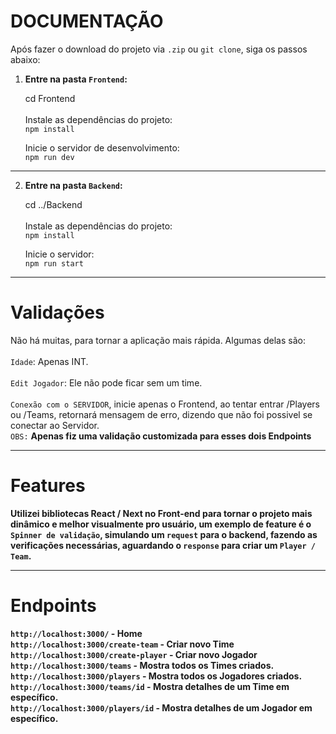 # DOCUMENTAÇÃO
Após fazer o download do projeto via `.zip` ou `git clone`, siga os passos abaixo:

1. **Entre na pasta `Frontend`:**

   cd Frontend<br><br>
   Instale as dependências do projeto:<br>
   `npm install`
   
   Inicie o servidor de desenvolvimento:<br>
   `npm run dev`
   
____________________________________________________________________________________

2. **Entre na pasta `Backend`:**
   
   cd ../Backend<br><br>
   Instale as dependências do projeto:<br>
   `npm install`
   
   Inicie o servidor:<br>
   `npm run start`
   
____________________________________________________________________________________

# Validações
Não há muitas, para tornar a aplicação mais rápida. Algumas delas são:<br><br>
`Idade`: Apenas INT.<br><br>
`Edit Jogador`: Ele não pode ficar sem um time.<br><br>
`Conexão com o SERVIDOR`, inicie apenas o Frontend, ao tentar entrar /Players ou /Teams, retornará mensagem de erro, dizendo que não foi possivel se conectar ao Servidor.<br>
`OBS:` <b>Apenas fiz uma validação customizada para esses dois Endpoints<b>


____________________________________________________________________________________

# Features
Utilizei bibliotecas React / Next no Front-end para tornar o projeto mais dinâmico e melhor visualmente pro usuário,
um exemplo de feature é o `Spinner de validação`, simulando um `request` para o backend,
fazendo as verificações necessárias, aguardando o `response` para criar um `Player / Team`.

____________________________________________________________________________________

# Endpoints

`http://localhost:3000/` - Home<br>
`http://localhost:3000/create-team` - Criar novo Time<br>
`http://localhost:3000/create-player` - Criar novo Jogador<br>
`http://localhost:3000/teams` - Mostra todos os Times criados.<br>
`http://localhost:3000/players` - Mostra todos os Jogadores criados.<br>
`http://localhost:3000/teams/id` - Mostra detalhes de um Time em específico.<br>
`http://localhost:3000/players/id` - Mostra detalhes de um Jogador em específico.

